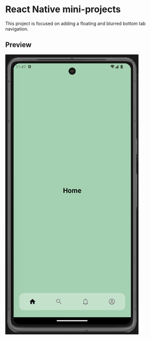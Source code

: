 # React Native mini-projects

This project is focused on adding a floating and blurred bottom tab navigation.

## Preview

![Preview image](./blurred-floating-tab-navigation/preview.png)

